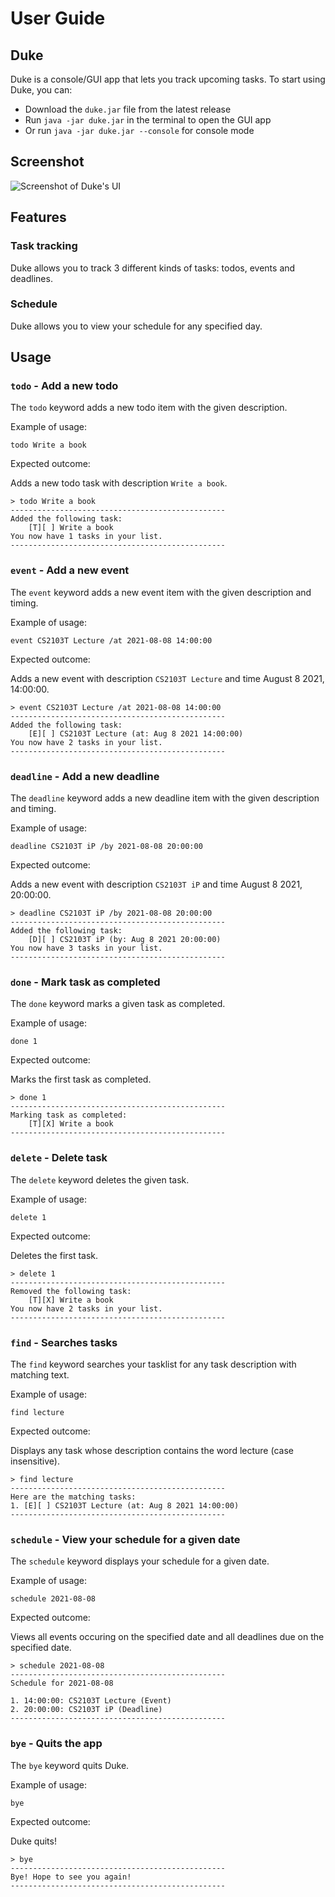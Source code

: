# User Guide

## Duke

Duke is a console/GUI app that lets you track upcoming tasks. To start using Duke, you can:

- Download the `duke.jar` file from the latest release
- Run `java -jar duke.jar` in the terminal to open the GUI app
- Or run `java -jar duke.jar --console` for console mode

## Screenshot

![Screenshot of Duke's UI](Ui.png)

## Features 

### Task tracking

Duke allows you to track 3 different kinds of tasks: todos, events and deadlines.

### Schedule

Duke allows you to view your schedule for any specified day.

## Usage

### `todo` - Add a new todo

The `todo` keyword adds a new todo item with the given description.

Example of usage: 

`todo Write a book`

Expected outcome:

Adds a new todo task with description `Write a book`.

```
> todo Write a book
------------------------------------------------
Added the following task:
    [T][ ] Write a book
You now have 1 tasks in your list.
------------------------------------------------
```

### `event` - Add a new event

The `event` keyword adds a new event item with the given description and timing.

Example of usage: 

`event CS2103T Lecture /at 2021-08-08 14:00:00`

Expected outcome:

Adds a new event with description `CS2103T Lecture` and time August 8 2021, 14:00:00.

```
> event CS2103T Lecture /at 2021-08-08 14:00:00
------------------------------------------------
Added the following task:
    [E][ ] CS2103T Lecture (at: Aug 8 2021 14:00:00)
You now have 2 tasks in your list.
------------------------------------------------
```

### `deadline` - Add a new deadline

The `deadline` keyword adds a new deadline item with the given description and timing.

Example of usage: 

`deadline CS2103T iP /by 2021-08-08 20:00:00`

Expected outcome:

Adds a new event with description `CS2103T iP` and time August 8 2021, 20:00:00.

```
> deadline CS2103T iP /by 2021-08-08 20:00:00
------------------------------------------------
Added the following task:
    [D][ ] CS2103T iP (by: Aug 8 2021 20:00:00)
You now have 3 tasks in your list.
------------------------------------------------
```

### `done` - Mark task as completed

The `done` keyword marks a given task as completed.

Example of usage: 

`done 1`

Expected outcome:

Marks the first task as completed.

```
> done 1
------------------------------------------------
Marking task as completed:
    [T][X] Write a book
------------------------------------------------
```

### `delete` - Delete task

The `delete` keyword deletes the given task.

Example of usage: 

`delete 1`

Expected outcome:

Deletes the first task.

```
> delete 1
------------------------------------------------
Removed the following task:
    [T][X] Write a book
You now have 2 tasks in your list.
------------------------------------------------
```

### `find` - Searches tasks

The `find` keyword searches your tasklist for any task description with matching text.

Example of usage: 

`find lecture`

Expected outcome:

Displays any task whose description contains the word lecture (case insensitive).

```
> find lecture
------------------------------------------------
Here are the matching tasks:
1. [E][ ] CS2103T Lecture (at: Aug 8 2021 14:00:00)
------------------------------------------------
```

### `schedule` - View your schedule for a given date

The `schedule` keyword displays your schedule for a given date.

Example of usage: 

`schedule 2021-08-08`

Expected outcome:

Views all events occuring on the specified date and all deadlines due on the specified date.

```
> schedule 2021-08-08
------------------------------------------------
Schedule for 2021-08-08

1. 14:00:00: CS2103T Lecture (Event)
2. 20:00:00: CS2103T iP (Deadline)
------------------------------------------------
```

### `bye` - Quits the app

The `bye` keyword quits Duke.

Example of usage: 

`bye`

Expected outcome:

Duke quits!

```
> bye
------------------------------------------------
Bye! Hope to see you again!
------------------------------------------------
```

